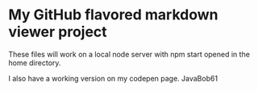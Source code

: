 # My GitHub flavored markdown viewer project

These files will work on a local node server with npm start opened in the home directory.

I also have a working version on my codepen page. JavaBob61
